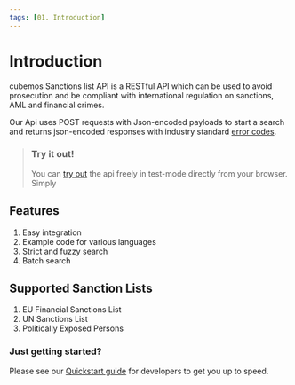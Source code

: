 ```yaml
---
tags: [01. Introduction]
---
```


# Introduction

cubemos Sanctions list API is a RESTful API which can be used to avoid prosecution and be compliant with international regulation on sanctions, AML and financial crimes.

Our Api uses POST requests with Json-encoded payloads to start a search and returns json-encoded responses with industry standard [error codes](./03ErrorCodes.md).

<!-- theme: info -->

> ### Try it out!
>
> You can [try out](https://stoplight.io/p/docs/gh/cubemos-dev/sanctions-api/swagger/sanctions_list.v1.yaml/paths/~1search~1entities~1organization/post?srn=gh/cubemos-dev/sanctions-api/swagger/sanctions_list.v1.yaml/paths/~1search~1entities~1organization/post&group=develop) the api freely in test-mode directly from your browser. Simply 


## Features

1. Easy integration
2. Example code for various languages
3. Strict and fuzzy search 
4. Batch search 

## Supported Sanction Lists

1. EU Financial Sanctions List
2. UN Sanctions List
3. Politically Exposed Persons

### Just getting started?
Please see our [Quickstart guide](./04Quickstart.md) for developers to get you up to speed.